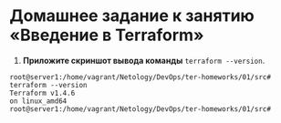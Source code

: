 # Домашнее задание к занятию «Введение в Terraform»

1. **Приложите скриншот вывода команды** `terraform --version`.

```
root@server1:/home/vagrant/Netology/DevOps/ter-homeworks/01/src# terraform --version
Terraform v1.4.6
on linux_amd64
root@server1:/home/vagrant/Netology/DevOps/ter-homeworks/01/src#
```
